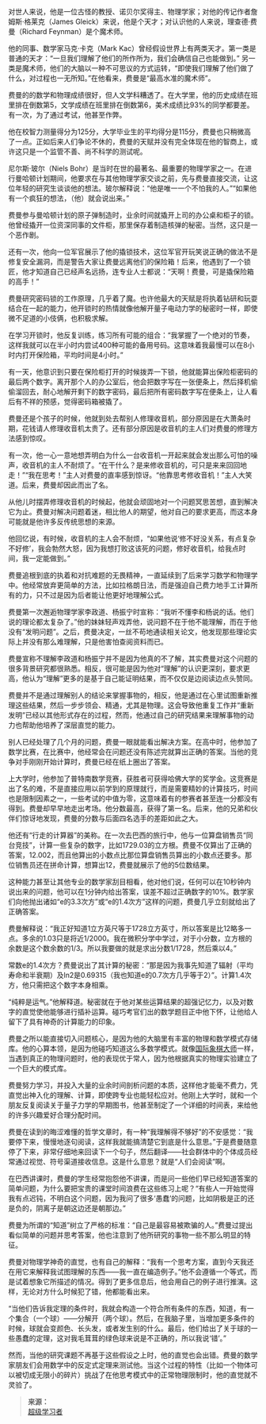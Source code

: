 对世人来说，他是一位古怪的教授、诺贝尔奖得主、物理学家；对他的传记作者詹姆斯·格莱克（James Gleick）来说，他是个天才；对认识他的人来说，理查德·费曼（Richard Feynman）是个魔术师。

他的同事、数学家马克·卡克（Mark Kac）曾经假设世界上有两类天才。第一类是普通的天才：“一旦我们理解了他们的所作所为，我们会确信自己也能做到。” 另一类是魔术师，他们的大脑以一种不可思议的方式运转，“即使我们理解了他们做了什么，对过程也一无所知。”在他看来，费曼是“最高水准的魔术师”。

费曼的的数学和物理成绩很好，但人文学科糟透了。在大学里，他的历史成绩在班里排在倒数第5，文学成绩在班里排在倒数第6，美术成绩比93%的同学都要差。有一次，为了通过考试，他甚至作弊。

他在校智力测量得分为125分，大学毕业生的平均得分是115分，费曼也只稍微高了一点。正如后来人们争论不休的，费曼的天赋并没有完全体现在他的智商上，或许这只是一个监管不善、尚不科学的测试呢。


尼尔斯·玻尔（Niels Bohr）是当时在世的最著名、最重要的物理学家之一。在进行曼哈顿计划期间，他要求在与其他物理学家交谈之前，先与费曼直接交流，让这位年轻的研究生谈谈他的想法。玻尔解释说：“他是唯一一个不怕我的人。”“如果他有一个疯狂的想法，（他）就会说出来。”

费曼参与曼哈顿计划的原子弹制造时，业余时间就撬开上司的办公桌和柜子的锁。他曾经撬开一位资深同事的文件柜，那里保存着制造核弹的秘密。当然，这只是一个恶作剧。

还有一次，他向一位军官展示了他的撬锁技术，这位军官开玩笑说正确的做法不是修复安全漏洞，而是警告大家让费曼远离他们的保险箱！后来，他遇到了一个锁匠，他才知道自己已经声名远扬，连专业人士都说：“天啊！费曼，可是撬保险箱的高手！”

费曼研究密码锁的工作原理，几乎着了魔。也许他最大的天赋是将执着钻研和玩耍结合在一起的能力，他开锁时的热情就像他解开量子电动力学的秘密时一样，即使微不足道的小伎俩，也积极求解。

在学习开锁时，他反复训练，练习所有可能的组合：“我掌握了一个绝对的节奏，这样我就可以在半小时内尝试400种可能的备用号码。这意味着我最慢可以在8小时内打开保险箱，平均时间是4小时。”

有一天，他意识到只要在保险柜打开的时候拨弄一下锁，他就能算出保险柜密码的最后两个数字。离开那个人的办公室后，他会把数字写在一张便条上，然后择机偷偷溜回去，耐心地解开剩下的数字密码，最后把所有密码数字写在便条上，让人看后有不祥的预感，觉得密码箱被撬了。


费曼还是个孩子的时候，他就到处去帮别人修理收音机，部分原因是在大萧条时期，花钱请人修理收音机太贵了。还有部分原因是收音机的主人们对费曼的修理方法感到惊叹。

有一次，他一心一意地想弄明白为什么一台收音机一开起来就会发出那么可怕的噪声，收音机的主人不耐烦了。“在干什么？是来修收音机的，可只是来来回回地走！”“我在思考！”主人对费曼的直率感到惊讶。“他靠思考修收音机！”主人大笑道。后来，费曼却因此而出了名。

从他儿时摆弄修理收音机的时候起，他就会顽固地对一个问题冥思苦想，直到解决它为止。费曼对解决问题着迷，相比他人的期望，他对自己的要求更高，而这本身可能就是他许多反传统思想的来源。

他回忆说，有时候，收音机的主人会不耐烦，“如果他说‘修不好没关系，有点复杂不好修’，我会勃然大怒，因为我想打败这该死的问题，修好收音机，给我点时间，我一定能做到。”


费曼追根到底的执着和对抗难题的无畏精神，一直延续到了后来学习数学和物理学中。他经常放弃更简单的方法，比如拉格朗日法，而是强迫自己费力地手工计算所有的力，只不过是因为后者能让他更好地理解公式。

费曼第一次邂逅物理学家李政道、杨振宁时宣称：“我听不懂李和杨说的话。他们说的理论都太复杂了。”他的妹妹轻声戏弄他，说问题不在于他不能理解，而在于他没有“发明问题”。之后，费曼决定，一丝不苟地通读相关论文，他发现那些理论实际上并没有那么难理解，只是他害怕查阅资料而已。

费曼宣称不理解李政道和杨振宁并不是因为他真的不了解，其实费曼对这个问题的很多背景研究都很熟悉。相反，很可能是因为他对“理解”的认识更深刻，要求更高，他认为“理解”更多的是基于自己能证明结果，而不仅仅是边阅读边点头赞同。

费曼并不是通过理解别人的结论来掌握事物的，相反，他是通过在心里试图重新推理这些结果，然后一步步领会、精通，尤其是物理。这会导致他重复工作并“重新发明”已经以其他形式存在的过程，然而，他通过自己的研究结果来理解事物的动力也帮助他培养了深层直觉的能力。


别人已经处理了几个月的问题，费曼一眼就能看出解决方案。在高中时，他参加了数学比赛，在比赛中，他经常会在问题还没有陈述完就算出正确的答案。当他的竞争对手刚刚开始计算时，费曼已经在纸上圈出了答案。

上大学时，他参加了普特南数学竞赛，获胜者可获得哈佛大学的奖学金。这竞赛是出了名的难，不是直接应用以前学到的原理就行，而是需要精妙的计算技巧，时间也是限制因素之一，一些考试的中值为零，这意味着有的参赛者甚至连一分都没有得到。费曼却早早地走出考场。他分数最高，获得了第一名。后来，他的兄弟和伙伴们惊讶地发现，费曼的分数与后面四名选手的差距如此之大。

他还有“行走的计算器”的美称。在一次去巴西的旅行中，他与一位算盘销售员“同台竞技”，计算一些复杂的数字，比如1729.03的立方根。费曼不仅算出了正确的答案，12.002，而且他算出的小数点比那位算盘销售员算出的小数点还要多。那位销售员还在拼命计算，想算出12，费曼就展示了他的5位数结果。

这种能力甚至让其他专业的数学家刮目相看，他对他们说，任何可以在10秒钟内说出来的问题，他可以在1分钟内给出答案，误差不超过正确数字的10%。数学家们向他抛出诸如“e的3.3次方”或“e的1.4次方”这样的问题，费曼几乎立刻就给出了正确答案。


费曼解释说：“我正好知道1立方英尺等于1728立方英寸，所以答案是比12略多一点。多余的1.03只是将近1/2000。我在微积分学中学过，对于小分数，立方根的余数是这个数余数的1/3。所以我要做的就是求出分数1/1728，然后乘以4。”

常数e的1.4次方？费曼说出了其计算的秘密：“那是因为我事先知道了辐射（平均寿命和半衰期）及ln2是0.69315（我也知道e的0.7次方几乎等于2）”。计算1.4次方，他只需把这个数字本身相乘。

“纯粹是运气。”他解释道。秘密就在于他对某些运算结果的超强记忆力，以及对数字的直觉使他能够进行插补运算。碰巧考官们出的数学题目正中他下怀，让他给人留下了具有神奇的计算能力的印象。

费曼之所以能直接切入问题核心，是因为他的大脑里有丰富的物理和数学模式存储库。他的心算本领，是因为他碰巧知道这么多数学模式。就像[国际象棋大师](/引用/案例/心理/学习/专家和新手.md?id=象棋大师的记忆力)一样，当遇到真正的物理问题时，他的表现优于常人，因为他根据真实的物理实验建立了一个巨大的模式库。


费曼努力学习，并投入大量的业余时间剖析问题的本质，这样他才能毫不费力，凭直觉出神入化的理解、计算，即使跨专业也能轻松应对。他刚上大学时，就和一个朋友反复阅读关于量子力学的早期图书，他甚至制定了一个详细的时间表，来给他的许多兴趣爱好合理分配时间。

费曼在读到的晦涩难懂的哲学文章时，有一种“我理解得不够好”的不安感觉：“我要停下来，慢慢地逐句阅读，这样我就能搞清楚它到底是什么意思。”于是费曼随意停了下来，非常仔细地来回读下一个句子，然后翻译——社会群体中的个体成员经常通过视觉、符号渠道接收信息。这是什么意思？就是“人们会阅读”啊。

在巴西讲课时，费曼的学生经常抱怨他不讲课，而是问一些他们早已经知道答案的简单问题，为什么要把宝贵的课堂时间浪费在这些练习上呢？“有些人一开始觉得我有点迟钝，不明白这个问题，因为我问了很多‘愚蠢’的问题，比如阴极是正的还是负的，阴离子是朝这边还是朝那边。”

费曼为所谓的“知道”树立了严格的标准：“自己是最容易被欺骗的人。”费曼过提出看似简单的问题并思考答案，他也注意到了他所研究的事物一些不那么明显的特征。


费曼对物理学神奇的直觉，也有自己的解释：“我有一个思考方案，直到今天我还在用它来解释我试图理解的东西——我一直在编造例子。”他不会遵循一个等式，而是试着想象它所描述的情况。得到了更多信息后，他会用自己的例子进行推演。这样，无论对方什么时候犯了错，他都能看出来。

“当他们告诉我定理的条件时，我就会构造一个符合所有条件的东西，知道，有一个集合（一个球）——分解开（两个球）。然后，在我脑子里，当增加更多条件的时候，球就会变颜色、长头发，或者发生别的什么。最后，他们给出了关于球的一些愚蠢的定理，这对我毛茸茸的绿色球来说是不正确的，所以我说‘错’。”

然而，当他的研究课题不再基于这些假设之上时，他的直觉也会出错。费曼的数学家朋友们会用数学中的反定式定理来测试他。当这个过程的特性（比如一个物体可以被切成无限小的碎片）挑战了在他思考模式中的正常物理限制时，他的直觉就不灵验了。

>**来源：**  
>[超级学习者](/读书/学习/超级学习者.md)

